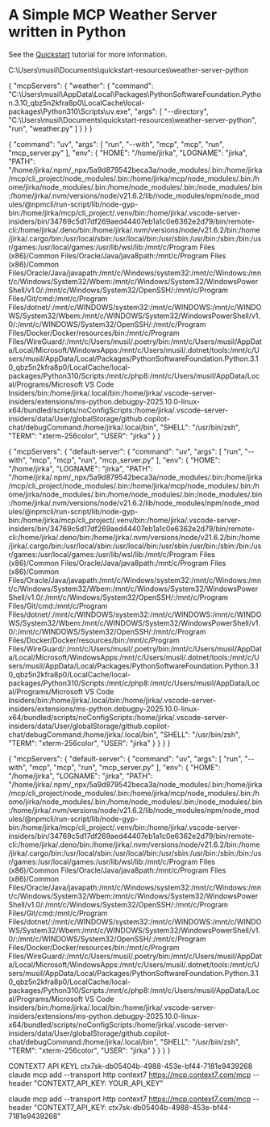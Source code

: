 # A Simple MCP Weather Server written in Python

See the [Quickstart](https://modelcontextprotocol.io/quickstart) tutorial for more information.

C:\Users\musil\Documents\quickstart-resources\weather-server-python

{
  "mcpServers": {
    "weather": {
      "command": "C:\\Users\\musil\\AppData\\Local\\Packages\\PythonSoftwareFoundation.Python.3.10_qbz5n2kfra8p0\\LocalCache\\local-packages\\Python310\\Scripts\\uv.exe",
      "args": [
        "--directory",
        "C:\\Users\\musil\\Documents\\quickstart-resources\\weather-server-python",
        "run",
        "weather.py"
      ]
    }
  }
}

{
    "command": "uv",
    "args": [
        "run",
        "--with",
        "mcp",
        "mcp",
        "run",
        "mcp_server.py"
    ],
    "env": {
        "HOME": "/home/jirka",
        "LOGNAME": "jirka",
        "PATH": "/home/jirka/.npm/_npx/5a9d879542beca3a/node_modules/.bin:/home/jirka/mcp/cli_project/node_modules/.bin:/home/jirka/mcp/node_modules/.bin:/home/jirka/node_modules/.bin:/home/node_modules/.bin:/node_modules/.bin:/home/jirka/.nvm/versions/node/v21.6.2/lib/node_modules/npm/node_modules/@npmcli/run-script/lib/node-gyp-bin:/home/jirka/mcp/cli_project/.venv/bin:/home/jirka/.vscode-server-insiders/bin/34769c5d17df269aed44407eb1a1c0e6362e2d79/bin/remote-cli:/home/jirka/.deno/bin:/home/jirka/.nvm/versions/node/v21.6.2/bin:/home/jirka/.cargo/bin:/usr/local/sbin:/usr/local/bin:/usr/sbin:/usr/bin:/sbin:/bin:/usr/games:/usr/local/games:/usr/lib/wsl/lib:/mnt/c/Program Files (x86)/Common Files/Oracle/Java/java8path:/mnt/c/Program Files (x86)/Common Files/Oracle/Java/javapath:/mnt/c/Windows/system32:/mnt/c/Windows:/mnt/c/Windows/System32/Wbem:/mnt/c/Windows/System32/WindowsPowerShell/v1.0/:/mnt/c/Windows/System32/OpenSSH/:/mnt/c/Program Files/Git/cmd:/mnt/c/Program Files/dotnet/:/mnt/c/WINDOWS/system32:/mnt/c/WINDOWS:/mnt/c/WINDOWS/System32/Wbem:/mnt/c/WINDOWS/System32/WindowsPowerShell/v1.0/:/mnt/c/WINDOWS/System32/OpenSSH/:/mnt/c/Program Files/Docker/Docker/resources/bin:/mnt/c/Program Files/WireGuard/:/mnt/c/Users/musil/.poetry/bin:/mnt/c/Users/musil/AppData/Local/Microsoft/WindowsApps:/mnt/c/Users/musil/.dotnet/tools:/mnt/c/Users/musil/AppData/Local/Packages/PythonSoftwareFoundation.Python.3.10_qbz5n2kfra8p0/LocalCache/local-packages/Python310/Scripts:/mnt/c/php8:/mnt/c/Users/musil/AppData/Local/Programs/Microsoft VS Code Insiders/bin:/home/jirka/.local/bin:/home/jirka/.vscode-server-insiders/extensions/ms-python.debugpy-2025.10.0-linux-x64/bundled/scripts/noConfigScripts:/home/jirka/.vscode-server-insiders/data/User/globalStorage/github.copilot-chat/debugCommand:/home/jirka/.local/bin",
        "SHELL": "/usr/bin/zsh",
        "TERM": "xterm-256color",
        "USER": "jirka"
    }
}


{
    "mcpServers": {
        "default-server": {
            "command": "uv",
            "args": [
                "run",
                "--with",
                "mcp",
                "mcp",
                "run",
                "mcp_server.py"
            ],
            "env": {
                "HOME": "/home/jirka",
                "LOGNAME": "jirka",
                "PATH": "/home/jirka/.npm/_npx/5a9d879542beca3a/node_modules/.bin:/home/jirka/mcp/cli_project/node_modules/.bin:/home/jirka/mcp/node_modules/.bin:/home/jirka/node_modules/.bin:/home/node_modules/.bin:/node_modules/.bin:/home/jirka/.nvm/versions/node/v21.6.2/lib/node_modules/npm/node_modules/@npmcli/run-script/lib/node-gyp-bin:/home/jirka/mcp/cli_project/.venv/bin:/home/jirka/.vscode-server-insiders/bin/34769c5d17df269aed44407eb1a1c0e6362e2d79/bin/remote-cli:/home/jirka/.deno/bin:/home/jirka/.nvm/versions/node/v21.6.2/bin:/home/jirka/.cargo/bin:/usr/local/sbin:/usr/local/bin:/usr/sbin:/usr/bin:/sbin:/bin:/usr/games:/usr/local/games:/usr/lib/wsl/lib:/mnt/c/Program Files (x86)/Common Files/Oracle/Java/java8path:/mnt/c/Program Files (x86)/Common Files/Oracle/Java/javapath:/mnt/c/Windows/system32:/mnt/c/Windows:/mnt/c/Windows/System32/Wbem:/mnt/c/Windows/System32/WindowsPowerShell/v1.0/:/mnt/c/Windows/System32/OpenSSH/:/mnt/c/Program Files/Git/cmd:/mnt/c/Program Files/dotnet/:/mnt/c/WINDOWS/system32:/mnt/c/WINDOWS:/mnt/c/WINDOWS/System32/Wbem:/mnt/c/WINDOWS/System32/WindowsPowerShell/v1.0/:/mnt/c/WINDOWS/System32/OpenSSH/:/mnt/c/Program Files/Docker/Docker/resources/bin:/mnt/c/Program Files/WireGuard/:/mnt/c/Users/musil/.poetry/bin:/mnt/c/Users/musil/AppData/Local/Microsoft/WindowsApps:/mnt/c/Users/musil/.dotnet/tools:/mnt/c/Users/musil/AppData/Local/Packages/PythonSoftwareFoundation.Python.3.10_qbz5n2kfra8p0/LocalCache/local-packages/Python310/Scripts:/mnt/c/php8:/mnt/c/Users/musil/AppData/Local/Programs/Microsoft VS Code Insiders/bin:/home/jirka/.local/bin:/home/jirka/.vscode-server-insiders/extensions/ms-python.debugpy-2025.10.0-linux-x64/bundled/scripts/noConfigScripts:/home/jirka/.vscode-server-insiders/data/User/globalStorage/github.copilot-chat/debugCommand:/home/jirka/.local/bin",
                "SHELL": "/usr/bin/zsh",
                "TERM": "xterm-256color",
                "USER": "jirka"
            }
        }
    }
}

{
    "mcpServers": {
        "default-server": {
            "command": "uv",
            "args": [
                "run",
                "--with",
                "mcp",
                "mcp",
                "run",
                "mcp_server.py"
            ],
            "env": {
                "HOME": "/home/jirka",
                "LOGNAME": "jirka",
                "PATH": "/home/jirka/.npm/_npx/5a9d879542beca3a/node_modules/.bin:/home/jirka/mcp/cli_project/node_modules/.bin:/home/jirka/mcp/node_modules/.bin:/home/jirka/node_modules/.bin:/home/node_modules/.bin:/node_modules/.bin:/home/jirka/.nvm/versions/node/v21.6.2/lib/node_modules/npm/node_modules/@npmcli/run-script/lib/node-gyp-bin:/home/jirka/mcp/cli_project/.venv/bin:/home/jirka/.vscode-server-insiders/bin/34769c5d17df269aed44407eb1a1c0e6362e2d79/bin/remote-cli:/home/jirka/.deno/bin:/home/jirka/.nvm/versions/node/v21.6.2/bin:/home/jirka/.cargo/bin:/usr/local/sbin:/usr/local/bin:/usr/sbin:/usr/bin:/sbin:/bin:/usr/games:/usr/local/games:/usr/lib/wsl/lib:/mnt/c/Program Files (x86)/Common Files/Oracle/Java/java8path:/mnt/c/Program Files (x86)/Common Files/Oracle/Java/javapath:/mnt/c/Windows/system32:/mnt/c/Windows:/mnt/c/Windows/System32/Wbem:/mnt/c/Windows/System32/WindowsPowerShell/v1.0/:/mnt/c/Windows/System32/OpenSSH/:/mnt/c/Program Files/Git/cmd:/mnt/c/Program Files/dotnet/:/mnt/c/WINDOWS/system32:/mnt/c/WINDOWS:/mnt/c/WINDOWS/System32/Wbem:/mnt/c/WINDOWS/System32/WindowsPowerShell/v1.0/:/mnt/c/WINDOWS/System32/OpenSSH/:/mnt/c/Program Files/Docker/Docker/resources/bin:/mnt/c/Program Files/WireGuard/:/mnt/c/Users/musil/.poetry/bin:/mnt/c/Users/musil/AppData/Local/Microsoft/WindowsApps:/mnt/c/Users/musil/.dotnet/tools:/mnt/c/Users/musil/AppData/Local/Packages/PythonSoftwareFoundation.Python.3.10_qbz5n2kfra8p0/LocalCache/local-packages/Python310/Scripts:/mnt/c/php8:/mnt/c/Users/musil/AppData/Local/Programs/Microsoft VS Code Insiders/bin:/home/jirka/.local/bin:/home/jirka/.vscode-server-insiders/extensions/ms-python.debugpy-2025.10.0-linux-x64/bundled/scripts/noConfigScripts:/home/jirka/.vscode-server-insiders/data/User/globalStorage/github.copilot-chat/debugCommand:/home/jirka/.local/bin",
                "SHELL": "/usr/bin/zsh",
                "TERM": "xterm-256color",
                "USER": "jirka"
            }
        }
    }
}

CONTEXT7 API KEYL ctx7sk-db05404b-4988-453e-bf44-7181e9439268
claude mcp add --transport http context7 https://mcp.context7.com/mcp --header "CONTEXT7_API_KEY: YOUR_API_KEY"

claude mcp add --transport http context7 https://mcp.context7.com/mcp --header "CONTEXT7_API_KEY: ctx7sk-db05404b-4988-453e-bf44-7181e9439268"
